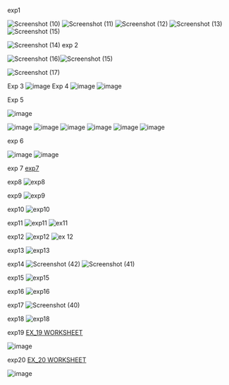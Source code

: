exp1

![Screenshot (10)](https://user-images.githubusercontent.com/113018345/191569245-2f3340d0-2e33-46fb-8d99-03f8558bc226.png)
![Screenshot (11)](https://user-images.githubusercontent.com/113018345/191569298-560426e5-9989-4001-8ab4-a68069e00afc.png)
![Screenshot (12)](https://user-images.githubusercontent.com/113018345/191569322-7962ad61-e9cf-470a-aa9b-7a2cc12e5bdc.png)
![Screenshot (13)](https://user-images.githubusercontent.com/113018345/191569342-7e14a1a5-c458-46f6-bb1e-1be173f60a15.png)![Screenshot (15)](https://user-images.githubusercontent.com/113018345/191626200-d38c2c2e-73a6-48bb-90b7-774a58c0bbf5.png)

![Screenshot (14)](https://user-images.githubusercontent.com/113018345/191569376-2e1e4f1c-ba2a-42fb-a2cf-4a86499074fb.png)
exp 2

![Screenshot (16)](https://user-images.githubusercontent.com/113018345/191626211-6a6a210c-9e38-4dc9-a563-3ff14cbaec9e.png)![Screenshot (15)](https://user-images.githubusercontent.com/113018345/191626262-51e3a1e6-89ce-404a-a18f-1289c1e4123f.png)

![Screenshot (17)](https://user-images.githubusercontent.com/113018345/191626231-d73a543e-e903-49a2-b222-13481408821b.png)

Exp 3
![image](https://user-images.githubusercontent.com/112625430/191409113-8832d3d6-1dca-43d6-9fc5-6089509b58c9.png)
Exp 4
![image](https://user-images.githubusercontent.com/112625430/191411027-7d068b9a-b919-46d9-b19e-95ab7320edd8.png)
![image](https://user-images.githubusercontent.com/112625430/191411041-78dab8dd-56f7-47cf-b67c-c7af05bf0f2a.png)

Exp 5

![image](https://user-images.githubusercontent.com/112625430/191412009-32a491e3-0431-41f1-8215-aa0c6cf512d7.png)

![image](https://user-images.githubusercontent.com/112625430/191411094-1fd95dc2-af1e-4662-a165-dcd0873edeb2.png)
![image](https://user-images.githubusercontent.com/112625430/191411111-1135f57c-c0a3-4595-9b1c-a7b05f4e1e72.png)  ![image](https://user-images.githubusercontent.com/112625430/191411132-c844ce3f-a214-4412-8380-b37728867f15.png)
![image](https://user-images.githubusercontent.com/112625430/191411159-8dfcb499-231a-4725-92a4-8b6247f0654d.png)
![image](https://user-images.githubusercontent.com/112625430/191411175-cc78179a-ae66-49e3-830b-572303d98706.png)
![image](https://user-images.githubusercontent.com/112625430/191411185-de6c4e46-bfcf-462b-8e43-de09a960b69e.png)

exp 6

![image](https://user-images.githubusercontent.com/112625430/191411232-55828498-3e5d-4f23-bf65-f24dc19d50c3.png)
![image](https://user-images.githubusercontent.com/112625430/191411264-54cf3207-71ce-4cab-8175-5159108b6da9.png)


exp 7
[exp7](https://user-images.githubusercontent.com/113018345/191742926-a216c6a5-b4ff-4f8f-b4e8-494a7c3a978e.png)



exp8
![exp8](https://user-images.githubusercontent.com/113018345/191743492-5d9df37d-9b7f-44f3-b39c-c5e20af675d4.png)



exp9
![exp9](https://user-images.githubusercontent.com/113018345/191743515-4f0b3de1-53eb-4fac-a3d7-5eaa86af566d.png)



exp10
![exp10](https://user-images.githubusercontent.com/113018329/191779206-a8fcdbec-d75c-425a-9de6-3535ebf5dba1.png)




exp11
![exp11](https://user-images.githubusercontent.com/113018345/191743773-0b515fad-e6ea-4503-ab36-0a60bc112446.png)
![ex11](https://user-images.githubusercontent.com/113018345/191744345-fbfad698-26a2-48cb-bce9-ba96585f1a6a.png)



exp12
![exp12](https://user-images.githubusercontent.com/113018345/191743834-4295aca1-47cb-4ba5-adef-e8e09af334e7.png)
![ex 12](https://user-images.githubusercontent.com/113018345/191744442-b4e3a6a3-93c6-4967-a505-f8374263d84d.png)




exp13
![exp13](https://user-images.githubusercontent.com/113018345/191743891-c392db7e-c655-429b-818d-e61d4bb35611.png)




exp14
![Screenshot (42)](https://user-images.githubusercontent.com/113018345/191747458-2fba0086-05b1-4a52-a017-c794ed0d158a.png)
![Screenshot (41)](https://user-images.githubusercontent.com/113018345/191747478-6e8400f5-5ba8-4f0c-b0e6-19bd63c9f985.png)





exp15
![exp15](https://user-images.githubusercontent.com/113018345/191743964-3d0ded10-b5e5-44f1-aa89-6c71997e43e2.png)







exp16
![exp16](https://user-images.githubusercontent.com/113018345/191744006-c92b147a-01ec-4ca4-accd-18aeafc9278c.png)







exp17
![Screenshot (40)](https://user-images.githubusercontent.com/113018345/191747261-129cffa1-e614-4381-a610-38a2c059d568.png)






exp18
![exp18](https://user-images.githubusercontent.com/113018345/191745212-371a6b78-4754-4f27-8318-f9bd93758c22.png)


exp19
[EX_19 WORKSHEET](https://github.com/FrankAlwin/CSA0519-DBMS/blob/main/Experiment-19.txt)

![image](https://user-images.githubusercontent.com/113408308/191777459-e704eae8-00b3-4687-bc5d-0ebba6e6fdb7.png)




exp20
[EX_20 WORKSHEET](https://github.com/FrankAlwin/CSA0519-DBMS/blob/main/Experiment-20.txt)

![image](https://user-images.githubusercontent.com/113408308/191778210-5cec9bc9-4bfd-4764-b458-93702f4bcf65.png)


